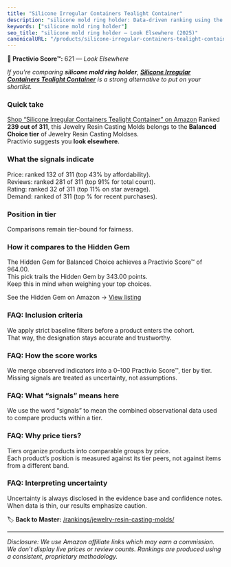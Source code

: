 ```yaml
---
title: "Silicone Irregular Containers Tealight Container"
description: "silicone mold ring holder: Data-driven ranking using the Practivio Score™. Positioned by quality, value, demand, findability, momentum."
keywords: ["silicone mold ring holder"]
seo_title: "silicone mold ring holder — Look Elsewhere (2025)"
canonicalURL: "/products/silicone-irregular-containers-tealight-container-B0F5VTKC3D/"
---
```


**🚫 Practivio Score™:** 621 — _Look Elsewhere_


*If you're comparing **silicone mold ring holder**, **[Silicone Irregular Containers Tealight Container](https://www.amazon.com/dp/B0F5VTKC3D?tag=practivio-20)** is a strong alternative to put on your shortlist.*
### Quick take
[Shop “Silicone Irregular Containers Tealight Container” on Amazon](https://www.amazon.com/dp/B0F5VTKC3D?tag=practivio-20)
Ranked **239 out of 311**, this Jewelry Resin Casting Molds belongs to the **Balanced Choice tier** of Jewelry Resin Casting Moldses.  
Practivio suggests you **look elsewhere**.

### What the signals indicate
Price: ranked 132 of 311 (top 43% by affordability).  
Reviews: ranked 281 of 311 (top 91% for total count).  
Rating: ranked 32 of 311 (top 11% on star average).  
Demand: ranked  of 311 (top % for recent purchases).

### Position in tier
Comparisons remain tier-bound for fairness.

### How it compares to the Hidden Gem
The Hidden Gem for Balanced Choice achieves a Practivio Score™ of 964.00.  
This pick trails the Hidden Gem by 343.00 points.  
Keep this in mind when weighing your top choices.  

See the Hidden Gem on Amazon → [View listing](https://www.amazon.com/dp/B08L7PP8F9?tag=practivio-20)

### FAQ: Inclusion criteria
We apply strict baseline filters before a product enters the cohort.  
That way, the designation stays accurate and trustworthy.

### FAQ: How the score works
We merge observed indicators into a 0–100 Practivio Score™, tier by tier.  
Missing signals are treated as uncertainty, not assumptions.

### FAQ: What “signals” means here
We use the word “signals” to mean the combined observational data used to compare products within a tier.

### FAQ: Why price tiers?
Tiers organize products into comparable groups by price.  
Each product’s position is measured against its tier peers, not against items from a different band.

### FAQ: Interpreting uncertainty
Uncertainty is always disclosed in the evidence base and confidence notes.  
When data is thin, our results emphasize caution.


🏷️ **Back to Master:** [/rankings/jewelry-resin-casting-molds/](/rankings/jewelry-resin-casting-molds/)

---
_Disclosure: We use Amazon affiliate links which may earn a commission. We don’t display live prices or review counts. Rankings are produced using a consistent, proprietary methodology._
